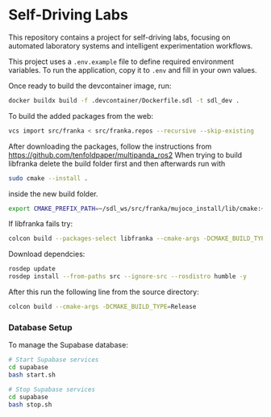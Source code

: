 # Self-Driving Labs

This repository contains a project for self-driving labs, focusing on automated laboratory systems and intelligent experimentation workflows.

This project uses a `.env.example` file to define required environment variables. To run the application, copy it to `.env` and fill in your own values.


Once ready to build the devcontainer image, run:
```bash
docker buildx build -f .devcontainer/Dockerfile.sdl -t sdl_dev .
```

To build the added packages from the web: 
```bash
vcs import src/franka < src/franka.repos --recursive --skip-existing
```

After downloading the packages, follow the instructions from https://github.com/tenfoldpaper/multipanda_ros2
When trying to build libfranka delete the build folder first and then afterwards run with 
```bash
sudo cmake --install .
```
inside the new build folder. 


```bash
export CMAKE_PREFIX_PATH=~/sdl_ws/src/franka/mujoco_install/lib/cmake:~/sdl_ws/src/franka/libfranka/build/lib/
```

If libfranka fails try: 
```bash 
colcon build --packages-select libfranka --cmake-args -DCMAKE_BUILD_TYPE=Release --parallel-workers 1
```

Download dependcies: 
```bash
rosdep update
rosdep install --from-paths src --ignore-src --rosdistro humble -y
```

After this run the following line from the source directory: 
```bash 
colcon build --cmake-args -DCMAKE_BUILD_TYPE=Release
```

### Database Setup

To manage the Supabase database:

```bash
# Start Supabase services
cd supabase
bash start.sh

# Stop Supabase services
cd supabase
bash stop.sh
```


